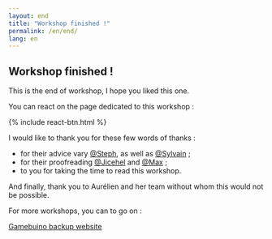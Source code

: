 ```yaml
---
layout: end
title: "Workshop finished !"
permalink: /en/end/
lang: en
---
```


## Workshop finished !

This is the end of workshop, I hope you liked this one.

You can react on the page dedicated to this workshop :

{% include react-btn.html %}

I would like to thank you for these few words of thanks :
* for their advice vary <a href="https://github.com/m1cr0lab" class="external-link" >@Steph</a>, as well as <a href="https://github.com/sylvainmillot" class="external-link" >@Sylvain</a> ;
* for their proofreading <a href="https://github.com/Jicehel" class="external-link" >@Jicehel</a> and <a href="https://github.com/Maxibuino" class="external-link" >@Max</a> ;
* to you for taking the time to read this workshop.

And finally, thank you to Aurélien and her team without whom this would not be possible.

For more workshops, you can to go on :

<a href="https://chris-scientist.github.io/gamebuino/" role="button" class="btn btn-secondary" >Gamebuino backup website</a>
